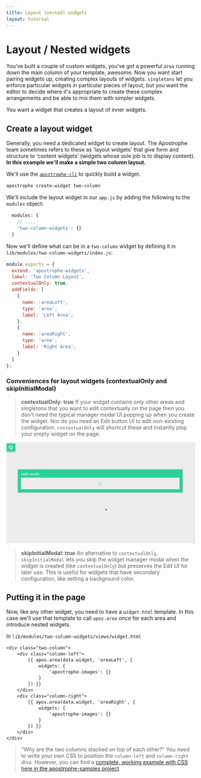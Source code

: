 ```yaml
---
title: Layout (nested) widgets
layout: tutorial
---
```


# Layout / Nested widgets

You’ve built a couple of custom widgets, you’ve got a powerful `area` running down the main column of your template, awesome. Now you want start pairing widgets up, creating complex layouts of widgets. `singletons` let you enforce particular widgets in particular pieces of layout, but you want the editor to decide where it's appropriate to create these complex arrangements and be able to mix them with simpler widgets.

You want a widget that creates a layout of inner widgets.

## Create a layout widget

Generally, you need a dedicated widget to create layout. The Apostrophe team sometimes refers to these as ‘layout widgets’ that give form and structure to ‘content widgets’ \(widgets whose sole job is to display content\). **In this example we'll make a simple two column layout.**

We'll use the [`apostrophe-cli`](https://github.com/punkave/apostrophe-cli) to quickly build a widget.

```bash
apostrophe create-widget two-column
```

We'll include the layout widget in our `app.js` by adding the following to the `modules` object:

```javascript
  modules: {
    // ...,
    'two-column-widgets': {}
  }
```

Now we'll define what can be in a `two-column` widget by defining it in `lib/modules/two-column-widgets/index.js`:

```javascript
module.exports = {
  extend: 'apostrophe-widgets',
  label: 'Two Column Layout',
  contextualOnly: true,
  addFields: [
    {
      name: 'areaLeft',
      type: 'area',
      label: 'Left Area',
    },
    {
      name: 'areaRight',
      type: 'area',
      label: 'Right Area',
    }
  ]
};
```

### Conveniences for layout widgets \(contextualOnly and skipInitialModal\)

> **contextualOnly: true** If your widget contains _only_ other areas and singletons that you want to edit contextually on the page then you don't need the typical manager modal UI popping up when you create the widget. Nor do you need an Edit button UI to edit non-existing configuration. `contextualOnly` will shortcut these and instantly plop your empty widget on the page.

![](../../.gitbook/assets/ezgif.com-video-to-gif-1.gif)

> **skipInitialModal: true** An alternative to `contextualOnly`, `skipInitialModal` lets you skip the widget manager modal when the widget is created \(like `contextualOnly`\) but preserves the Edit UI for later use. This is useful for widgets that have secondary configuration, like setting a background color.

## Putting it in the page

Now, like any other widget, you need to have a `widget.html` template. In this case we'll use that template to call `apos.area` once for each area and introduce nested widgets.

In `lib/modules/two-column-widgets/views/widget.html`

```markup
<div class="two-column">
    <div class="column-left">
        {{ apos.area(data.widget, 'areaLeft', {
            widgets: {
                'apostrophe-images': {}
            }
        }) }}
    </div>
    <div class="column-right">
        {{ apos.area(data.widget, 'areaRight', {
            widgets: {
                'apostrophe-images': {}
            }
        }) }}
    </div>
</div>
```

> "Why are the two columns stacked on top of each other?" You need to write your own CSS to position the `column-left` and `column-right` divs. However, you can find a [complete, working example with CSS here in the apostrophe-samples project](https://github.com/apostrophecms/apostrophe-samples).

